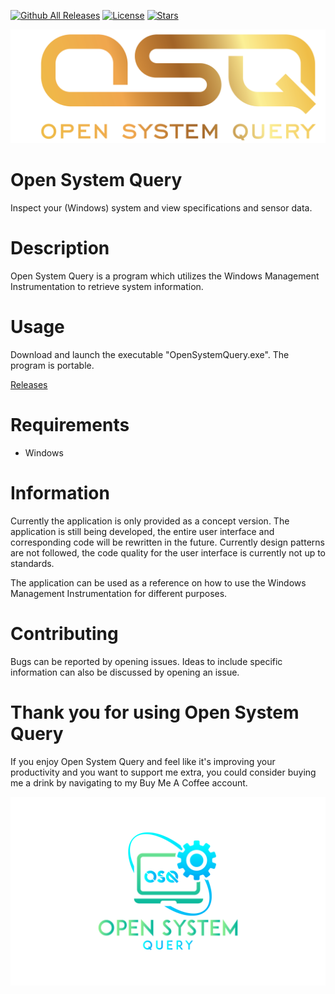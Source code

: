 [![Github All Releases](https://img.shields.io/github/downloads/jetspiking/OpenSystemQuery/total.svg)]()
[![License](https://img.shields.io/github/license/jetspiking/OpenSystemQuery.svg)]()
[![Stars](https://img.shields.io/github/stars/jetspiking/OpenSystemQuery.svg)]()


<img src="https://github.com/jetspiking/OpenSystemQuery/blob/main/Images/OpenSystemQuery.png?raw=true">

# Open System Query
Inspect your (Windows) system and view specifications and sensor data.

# Description
Open System Query is a program which utilizes the Windows Management Instrumentation to retrieve system information.  

# Usage
Download and launch the executable "OpenSystemQuery.exe". The program is portable.

[Releases](https://github.com/jetspiking/OpenSystemQuery)

# Requirements
- Windows

# Information
Currently the application is only provided as a concept version. The application is still being developed, the entire user interface and corresponding code will be rewritten in the future. Currently design patterns are not followed, the code quality for the user interface is currently not up to standards.

The application can be used as a reference on how to use the Windows Management Instrumentation for different purposes.

# Contributing
Bugs can be reported by opening issues. Ideas to include specific information can also be discussed by opening an issue. 

# Thank you for using Open System Query
If you enjoy Open System Query and feel like it's improving your productivity and you want to support me extra, you could consider buying me a drink by navigating to my Buy Me A Coffee account.

<img src="https://github.com/jetspiking/OpenSystemQuery/blob/main/Images/PNG1.png?raw=true">
